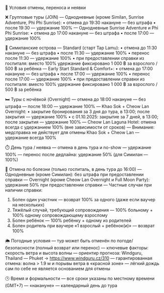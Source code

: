 📑 Условия отмены, переноса и неявки

❌ Групповые туры (JOIN)
— Однодневные (кроме Similan, Sunrise Adventure, Phi Phi Sunrise):
   • отмена до 19:30 накануне — без штрафа
   • после 19:30 — удержание 100%
— Однодневные Sunrise Adventure и Phi Phi Sunrise:
   • отмена до 17:00 накануне — без штрафа
   • после 17:00 — удержание 100%

🌊 Симиланские острова
— Standard (старт Tap Lamu):
   • отмена до 11:30 накануне — без штрафа
   • после 11:30 — удержание 100%
   • перенос после 11:30 — удержание 100%
   • при предоставлении справки из госпиталя: вместо 100% удержание фиксировано
     1 000 ฿ за взрослого / 500 ฿ за ребёнка
— Early Start Standard & Comfort+:
   • отмена до 17:00 накануне — без штрафа
   • после 17:00 — удержание 100%
   • перенос после 17:00 — удержание 100%
   • при предоставлении справки из госпиталя: вместо 100% удержание фиксировано
     1 000 ฿ за взрослого / 500 ฿ за ребёнка

🛏️ Туры с ночёвкой (Overnight)
— отмена до 18:00 накануне — без штрафа
— после 18:00 — удержание 100%
— Khao Sok + Cheow Lan Overnight:
   • закрытие бронирования за 3 дня до тура, в 13:00; после закрытия — удержание 100%
   • с 01.10.2025: закрытие за 7 дней, в 13:00; после закрытия — удержание 100%
— Cheow Lan Laguna Hotel: отмена всегда с удержанием 100% (вне зависимости от сроков)
— Внимание: медсправка не действует для отмены Khao Sok + Cheow Lan — удержание всегда 100%

⏱️ День тура / неявка
— отмена в день тура и no-show — удержание 100%
— перенос после дедлайна: удержание 50% (для Симилан — 100%)

🏥 Отмена по болезни (только госпиталь, в день тура до 16:00)
— Однодневные (кроме Симилан): без штрафа при предоставлении справки
— Overnight (кроме Cheow Lan Overnight и Full Moon Party): удержание 50% при предоставлении справки
— Частные случаи при наличии справки:
   1) Болен один участник — возврат 100% за одного (даже если ваучер на нескольких)
   2) Тяжёлый случай, требующий сопровождения — 100% больному + 100% одному сопровождающему взрослому
   3) Болен ребёнок — 100% ребёнку + одному из родителей
   4) Болен родитель при ваучере «1 взрослый + ребёнок(и)» — возврат 100%

🌦️ Погодные условия
— тур может быть отменён по погоде/безопасности (полный возврат или перенос)
— ключевые факторы: скорость ветра и высота волны
— ориентир прогноза: Windguru, Thailand — Phuket → https://www.windguru.cz/310
— гарантированная отмена: волна > 1.9 м и порывы ветра в «красной зоне»
— лёгкий дождь сам по себе не является основанием для отмены

🕒 Время и формальности
— все сроки указаны по местному времени (GMT+7)
— «накануне» — календарный день до тура
